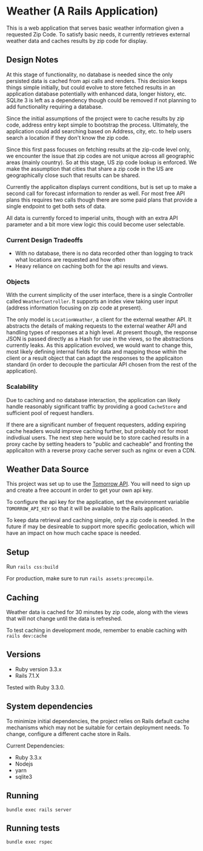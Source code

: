 # Weather  (A Rails Application)

This is a web application that serves basic weather information given a requested Zip Code.  To satisfy basic needs, it currently retrieves external weather data and caches results by zip code for display.  

## Design Notes

At this stage of functionality, no database is needed since the only persisted data is cached from api calls and renders.  This decision keeps things simple initially, but could evolve to store fetched results in an application database potentially with enhanced data, longer history, etc.  SQLite 3 is left as a dependency though could be removed if not planning to add functionality requiring a database. 

Since the initial assumptions of the project were to cache results by zip code, address entry kept simple to bootstrap the process.  Ultimately, the application could add searching based on Address, city, etc. to help users search a location if they don't know the zip code.  

Since this first pass focuses on fetching results at the zip-code level only, we encounter the issue that zip codes are not unique across all geographic areas (mainly country). So at this stage, US zip code lookup is enforced.  We make the assumption that cities that share a zip code in the US are geographically close such that results can be shared.

Currently the applicaiton displays current conditions, but is set up to make a second call for forecast information to render as well.  For most free API plans this requires two calls though there are some paid plans that provide a single endpoint to get both sets of data.

All data is currently forced to imperial units, though with an extra API parameter and a bit more view logic this could become user selectable.

### Current Design Tradeoffs

* With no database, there is no data recorded other than logging to track what locations are requested and how often
* Heavy reliance on caching both for the api results and views.

### Objects

With the current simplicity of the user interface, there is a single Controller called `WeatherController`. It supports an index view taking user input (address information focusing on zip code at present).

The only model is `LocationWeather`, a client for the external weather API.  It abstracts the details of making requests to the external weather API and handling types of responses at a high level.  At present though, the response JSON is passed directly as a Hash for use in the views, so the abstractions currently leaks. As this application evolved, we would want to change this, most likely defining internal fields for data and mapping those within the client or a result object that can adapt the responses to the applicaiton standard (in order to decouple the particular API chosen from the rest of the application).

### Scalability

Due to caching and no database interaction, the application can likely handle reasonably significant traffic by providing a good `CacheStore` and sufficient pool of request handlers.  

If there are a significant number of frequent requesters, adding expiring cache headers would improve caching further, but probably not for most indivdiual users.  The next step here would be to store cached results in a proxy cache by setting headers to "public and cacheable" and fronting the applicaiton with a reverse proxy cache server such as nginx or even a CDN.

## Weather Data Source

This project was set up to use the [Tomorrow API](https://www.tomorrow.io). You will need to sign up and create a free account in order to get your own api key.

To configure the api key for the application, set the environment variablie `TOMORROW_API_KEY` so that it will
be available to the Rails application.

To keep data retrieval and caching simple, only a zip code is needed. In the future if may be desireable to support more specific geolocation, which will have an impact on how much cache space is needed.

## Setup

Run `rails css:build`

For production, make sure to run `rails assets:precompile`.


## Caching

Weather data is cached for 30 minutes by zip code, along with the views that will not change until the data is refreshed.

To test caching in development mode, remember to enable caching with `rails dev:cache`

##  Versions

* Ruby version 3.3.x 
* Rails 7.1.X

Tested with Ruby 3.3.0.

## System dependencies

To minimize initial dependencies, the project relies on Rails default cache mechanisms which may not be suitable for certain deployment needs.  To change, configure a different cache store in Rails.

Current Dependencies:

* Ruby 3.3.x
* Nodejs
* yarn
* sqlite3

## Running

`bundle exec rails server`

## Running tests

`bundle exec rspec`